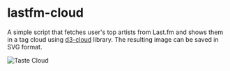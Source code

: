 # lastfm-cloud
A simple script that fetches user's top artists from Last.fm and shows them in a tag cloud using [d3-cloud](https://github.com/jasondavies/d3-cloud) library. The resulting image can be saved in SVG format.


![Taste Cloud](http://matousskala.cz/files/lastfm-cloud.svg)